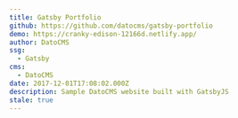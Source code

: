 ```yaml
---
title: Gatsby Portfolio
github: https://github.com/datocms/gatsby-portfolio
demo: https://cranky-edison-12166d.netlify.app/
author: DatoCMS
ssg:
  - Gatsby
cms:
  - DatoCMS
date: 2017-12-01T17:08:02.000Z
description: Sample DatoCMS website built with GatsbyJS
stale: true
---
```

